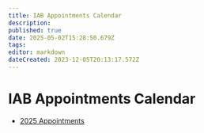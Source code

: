 ```yaml
---
title: IAB Appointments Calendar
description: 
published: true
date: 2025-05-02T15:28:50.679Z
tags: 
editor: markdown
dateCreated: 2023-12-05T20:13:17.572Z
---
```


# IAB Appointments Calendar
 
- [2025 Appointments](/group/iab/2025_Appointments)
